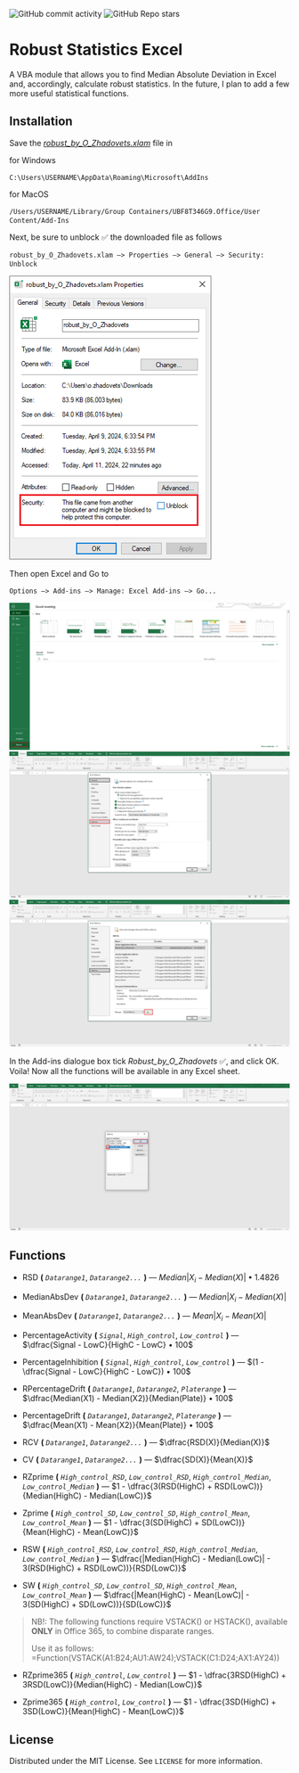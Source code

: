 ![GitHub commit activity](https://img.shields.io/github/commit-activity/w/Alexthundergod/Robust-Statistics-Excel?style=flat&color=ff80ff)
![GitHub Repo stars](https://img.shields.io/github/stars/Alexthundergod/Robust-Statistics-Excel?style=flat&color=88E809)

<h1>Robust Statistics Excel</h1>

A VBA module that allows you to find Median Absolute Deviation in Excel and, accordingly, calculate robust statistics. In the future, I plan to add a few more useful statistical functions.

<h2>Installation</h2>

Save the <a href=https://github.com/Alexthundergod/Robust-Statistics-Excel/blob/main/robust_by_O_Zhadovets.xlam><i>robust_by_O_Zhadovets.xlam</i></a> file in

for Windows

```
C:\Users\USERNAME\AppData\Roaming\Microsoft\AddIns
```

for MacOS

```
/Users/USERNAME/Library/Group Containers/UBF8T346G9.Office/User Content/Add-Ins
```

Next, be sure to unblock :white_check_mark: the downloaded file as follows 

```
robust_by_O_Zhadovets.xlam –> Properties –> General –> Security: Unblock
```
<img src="https://github.com/Alexthundergod/Robust-Statistics-Excel/blob/main/0.png"></img>

Then open Excel and Go to

```
Options –> Add-ins –> Manage: Excel Add-ins –> Go...
```
<img src="https://github.com/Alexthundergod/Robust-Statistics-Excel/blob/main/1.png"></img>
<img src="https://github.com/Alexthundergod/Robust-Statistics-Excel/blob/main/2.png"></img>
<img src="https://github.com/Alexthundergod/Robust-Statistics-Excel/blob/main/3.png"></img>

In the Add-ins dialogue box tick <i>Robust_by_O_Zhadovets</i> :white_check_mark:, and click OK. Voila! Now all the functions will be available in any Excel sheet.

<img src="https://github.com/Alexthundergod/Robust-Statistics-Excel/blob/main/4.png"></img>

<h2>Functions</h2>

- RSD **(** *`Datarange1`*, *`Datarange2...`* **)** — $Median|X_i - Median(X)| • 1.4826$

- MedianAbsDev **(** *`Datarange1`*, *`Datarange2...`* **)** — $Median|X_i - Median(X)|$

- MeanAbsDev **(** *`Datarange1`*, *`Datarange2...`* **)** — $Mean|X_i - Mean(X)|$

- PercentageActivity **(** *`Signal`*, *`High_control`*, *`Low_control`* **)** — $\dfrac{Signal - LowC}{HighC - LowC} • 100$

- PercentageInhibition **(** *`Signal`*, *`High_control`*, *`Low_control`* **)** — $(1 - \dfrac{Signal - LowC}{HighC - LowC}) • 100$

- RPercentageDrift **(** *`Datarange1`*, *`Datarange2`*, *`Platerange`* **)** — $\dfrac{Median(X1) - Median(X2)}{Median(Plate)} • 100$

- PercentageDrift **(** *`Datarange1`*, *`Datarange2`*, *`Platerange`* **)** — $\dfrac{Mean(X1) - Mean(X2)}{Mean(Plate)} • 100$

- RCV **(** *`Datarange1`*, *`Datarange2...`* **)** — $\dfrac{RSD(X)}{Median(X)}$

- CV **(** *`Datarange1`*, *`Datarange2...`* **)** — $\dfrac{SD(X)}{Mean(X)}$

- RZprime **(** *`High_control_RSD`*, *`Low_control_RSD`*, *`High_control_Median`*, *`Low_control_Median`* **)** — $1 - \dfrac{3(RSD(HighC) + RSD(LowC))}{Median(HighC) - Median(LowC)}$

- Zprime **(** *`High_control_SD`*, *`Low_control_SD`*, *`High_control_Mean`*, *`Low_control_Mean`* **)** — $1 - \dfrac{3(SD(HighC) + SD(LowC))}{Mean(HighC) - Mean(LowC)}$

- RSW **(** *`High_control_RSD`*, *`Low_control_RSD`*, *`High_control_Median`*, *`Low_control_Median`* **)** — $\dfrac{|Median(HighC) - Median(LowC)| - 3(RSD(HighC) + RSD(LowC))}{RSD(LowC)}$

- SW **(** *`High_control_SD`*, *`Low_control_SD`*, *`High_control_Mean`*, *`Low_control_Mean`* **)** — $\dfrac{|Mean(HighC) - Mean(LowC)| - 3(SD(HighC) + SD(LowC))}{SD(LowC)}$
  
>NB!: The following functions require VSTACK() or HSTACK(), available **ONLY** in Office 365, to combine disparate ranges.
>
>Use it as follows: =Function(VSTACK(A1:B24;AU1:AW24);VSTACK(C1:D24;AX1:AY24))

- RZprime365 **(** *`High_control`*, *`Low_control`* **)** — $1 - \dfrac{3RSD(HighC) + 3RSD(LowC)}{Median(HighC) - Median(LowC)}$

- Zprime365 **(** *`High_control`*, *`Low_control`* **)** — $1 - \dfrac{3SD(HighC) + 3SD(LowC)}{Mean(HighC) - Mean(LowC)}$
  
<h2>License</h2>

Distributed under the MIT License. See `LICENSE` for more information.
